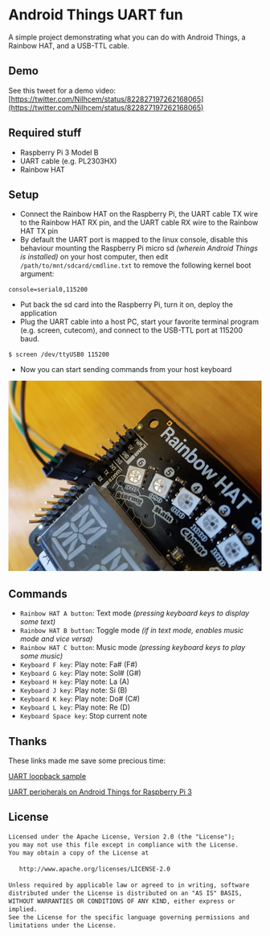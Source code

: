 # Android Things UART fun

A simple project demonstrating what you can do with Android Things, a Rainbow HAT, and a USB-TTL cable.

## Demo

See this tweet for a demo video:
[https://twitter.com/Nilhcem/status/822827197262168065](https://twitter.com/Nilhcem/status/822827197262168065)


## Required stuff

- Raspberry Pi 3 Model B
- UART cable (e.g. PL2303HX)
- Rainbow HAT


## Setup

- Connect the Rainbow HAT on the Raspberry Pi, the UART cable TX wire to the Rainbow HAT RX pin, and the UART cable RX wire to the Rainbow HAT TX pin
- By default the UART port is mapped to the linux console, disable this behaviour mounting the Raspberry Pi micro sd *(wherein Android Things is installed)* on your host computer, then edit `/path/to/mnt/sdcard/cmdline.txt` to remove the following kernel boot argument:
```
console=serial0,115200
```
- Put back the sd card into the Raspberry Pi, turn it on, deploy the application
- Plug the UART cable into a host PC, start your favorite terminal program (e.g. screen, cutecom), and connect to the USB-TTL port at 115200 baud.
```
$ screen /dev/ttyUSB0 115200
```
- Now you can start sending commands from your host keyboard


![photo][]

## Commands

* `Rainbow HAT A button`: Text mode *(pressing keyboard keys to display some text)*
* `Rainbow HAT B button`: Toggle mode *(if in text mode, enables music mode and vice versa)*
* `Rainbow HAT C button`: Music mode *(pressing keyboard keys to play some music)*
* `Keyboard F key`: Play note: Fa# (F#)
* `Keyboard G key`: Play note: Sol# (G#)
* `Keyboard H key`: Play note: La (A)
* `Keyboard J key`: Play note: Si (B)
* `Keyboard K key`: Play note: Do# (C#)
* `Keyboard L key`: Play note: Re (D)
* `Keyboard Space key`: Stop current note


## Thanks

These links made me save some precious time:

[UART loopback sample](https://github.com/androidthings/sample-uartloopback)

[UART peripherals on Android Things for Raspberry Pi 3](http://stackoverflow.com/questions/41127018/uart-peripherals-on-android-things-for-raspberry-pi-3)


## License

```
Licensed under the Apache License, Version 2.0 (the "License");
you may not use this file except in compliance with the License.
You may obtain a copy of the License at

   http://www.apache.org/licenses/LICENSE-2.0

Unless required by applicable law or agreed to in writing, software
distributed under the License is distributed on an "AS IS" BASIS,
WITHOUT WARRANTIES OR CONDITIONS OF ANY KIND, either express or implied.
See the License for the specific language governing permissions and
limitations under the License.
```

[photo]: https://raw.githubusercontent.com/Nilhcem/uartfun-androidthings/master/rainbowhat.jpg
